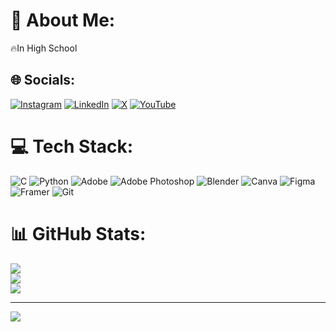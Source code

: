 # 💫 About Me:
🔥In High School


## 🌐 Socials:
[![Instagram](https://img.shields.io/badge/Instagram-%23E4405F.svg?logo=Instagram&logoColor=white)](https://instagram.com/pi.obj) [![LinkedIn](https://img.shields.io/badge/LinkedIn-%230077B5.svg?logo=linkedin&logoColor=white)](https://www.linkedin.com/in/pi-obj) [![X](https://img.shields.io/badge/X-black.svg?logo=X&logoColor=white)](https://x.com/pi.obj) [![YouTube](https://img.shields.io/badge/YouTube-%23FF0000.svg?logo=YouTube&logoColor=white)](https://youtube.com/@Treakee) 

# 💻 Tech Stack:
![C](https://img.shields.io/badge/c-%2300599C.svg?style=plastic&logo=c&logoColor=white) ![Python](https://img.shields.io/badge/python-3670A0?style=plastic&logo=python&logoColor=ffdd54) ![Adobe](https://img.shields.io/badge/adobe-%23FF0000.svg?style=plastic&logo=adobe&logoColor=white) ![Adobe Photoshop](https://img.shields.io/badge/adobe%20photoshop-%2331A8FF.svg?style=plastic&logo=adobe%20photoshop&logoColor=white) ![Blender](https://img.shields.io/badge/blender-%23F5792A.svg?style=plastic&logo=blender&logoColor=white) ![Canva](https://img.shields.io/badge/Canva-%2300C4CC.svg?style=plastic&logo=Canva&logoColor=white) ![Figma](https://img.shields.io/badge/figma-%23F24E1E.svg?style=plastic&logo=figma&logoColor=white) ![Framer](https://img.shields.io/badge/Framer-black?style=plastic&logo=framer&logoColor=blue) ![Git](https://img.shields.io/badge/git-%23F05033.svg?style=plastic&logo=git&logoColor=white)
# 📊 GitHub Stats:
![](https://github-readme-stats.vercel.app/api?username=VerifiedTreakee&theme=dark&hide_border=false&include_all_commits=true&count_private=false)<br/>
![](https://github-readme-streak-stats.herokuapp.com/?user=VerifiedTreakee&theme=dark&hide_border=false)<br/>
![](https://github-readme-stats.vercel.app/api/top-langs/?username=VerifiedTreakee&theme=dark&hide_border=false&include_all_commits=true&count_private=false&layout=compact)

---
[![](https://visitcount.itsvg.in/api?id=VerifiedTreakee&icon=0&color=0)](https://visitcount.itsvg.in)

<!-- Proudly created with GPRM ( https://gprm.itsvg.in ) -->
